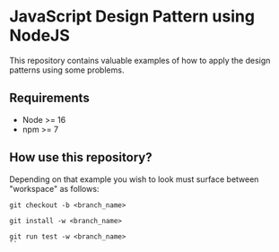 # JavaScript Design Pattern using NodeJS

This repository contains valuable examples of how to apply the design patterns using some problems.

## Requirements

-   Node >= 16
-   npm >= 7

## How use this repository?

Depending on that example you wish to look must surface between "workspace" as follows:

```shell
git checkout -b <branch_name>

git install -w <branch_name>

git run test -w <branch_name>
``
```
